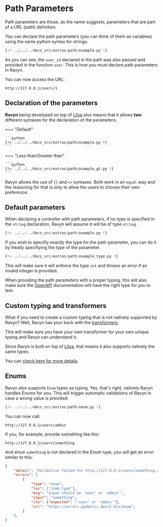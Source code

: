 # Path Parameters

Path parameters are those, as the name suggests, parameters that are part of a URL (path) definition.

You can declare the path parameters (you can think of them as variables) using the same python syntax for strings.

```python
{!> ../../../docs_src/extras/path/example.py !}
```

As you can see, the `user_id` declared in the path was also passed and provided in the function `user`. This is how
you must declare path parameters in Ravyn.

You can now access the URL:

```shell
http://127.0.0.1/users/1
```

## Declaration of the parameters

**Ravyn** being developed on top of [Lilya][lilya] also means that it allows **two** different syntaxes for the declaration
of the parameters.

=== "Default"

    ```python
    {!> ../../../docs_src/extras/path/example.py !}
    ```

=== "Less than/Greater than"

    ```python
    {!> ../../../docs_src/extras/path/example_gt.py !}
    ```

Ravyn allows the use of `{}` and `<>` syntaxes. Both work in an `equal` way and the reasoning for that is only to
allow the users to choose their own preference.

## Default parameters

When declaring a controller with path parameters, if no type is specified in the `string` declaration, Ravyn will assume
it will be of type `string`.

```python
{!> ../../../docs_src/extras/path/example.py !}
```

If you wish to specifiy exactly the type for the path parameter, you can do it by liteally specifiying the type of the
parameter.

```python
{!> ../../../docs_src/extras/path/example_type.py !}
```

This will make sure it will enforce the type `int` and throws an error if an invalid integer is provided.

When providing the path parameters with a proper typing, this will also make sure the [OpenAPI](../openapi.md) documentation
will have the right type for you to test.

## Custom typing and transformers

What if you need to create a custom typing that is not natively supported by Ravyn? Well, Ravyn has your back with
the [transformers](../routing/routes.md#custom-transformers).

This will make sure you have your own transformer for your own unique typing and Ravyn can understand it.

Since Ravyn is built on top of [Lilya][lilya], that means it also supports natively the same types.

You can [check here for more details](../routing/routes.md#path-parameters).

## Enums

Ravyn also supports `Enum` types as typing. Yes, that's right, natively Ravyn handles Enums for you. This will
trigger automatic validations of Ravyn in case a wrong value is provided.

```python
{!> ../../../docs_src/extras/path/enum.py !}
```

You can now call:

```shell
http://127.0.0.1/users/admin
```

If you, for example, provide something like this:

```shell
http://127.0.0.1/users/something
```

And since `something` is not declared in the Enum type, you will get an error similar to this:

```json
{
    "detail": "Validation failed for http://127.0.0.1/users/something with method GET.",
    "errors": [
        {
            "type": "enum",
            "loc": ["item_type"],
            "msg": "Input should be 'user' or 'admin'",
            "input": "something",
            "ctx": {"expected": "'user' or 'admin'"},
            "url": "https://errors.pydantic.dev/2.8/v/enum",
        }
    ],
}
```


[lilya]: https://lilya.dev
